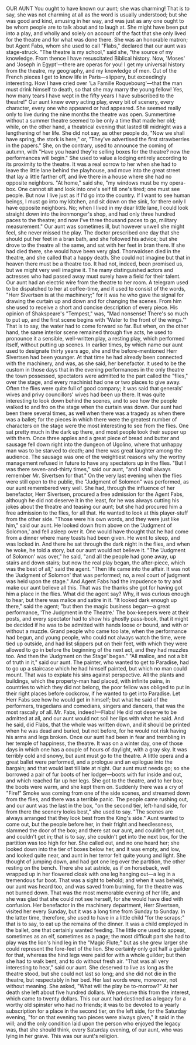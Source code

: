 OUR AUNT
You
ought
to
have
known
our
aunt;
she
was
charming!
That
is
to
say,
she
was
not
charming
at
all
as
the
word
is
usually
understood;
but
she
was
good
and
kind,
amusing
in
her
way,
and
was
just
as
any
one
ought
to
be
whom
people
are
to
talk
about
and
to
laugh
at.
She
might
have
been
put
into
a
play,
and
wholly
and
solely
on
account
of
the
fact
that
she
only
lived
for
the
theatre
and
for
what
was
done
there.
She
was
an
honorable
matron;
but
Agent
Fabs,
whom
she
used
to
call
"Flabs,"
declared
that
our
aunt
was
stage-struck.
"The
theatre
is
my
school,"
said
she,
"the
source
of
my
knowledge.
From
thence
I
have
resuscitated
Biblical
history.
Now,
'Moses'
and
'Joseph
in
Egypt'—there
are
operas
for
you!
I
get
my
universal
history
from
the
theatre,
my
geography,
and
my
knowledge
of
men.
Out
of
the
French
pieces
I
get
to
know
life
in
Paris—slippery,
but
exceedingly
interesting.
How
I
have
cried
over
'La
Famille
Roquebourg'—that
the
man
must
drink
himself
to
death,
so
that
she
may
marry
the
young
fellow!
Yes,
how
many
tears
I
have
wept
in
the
fifty
years
I
have
subscribed
to
the
theatre!"
Our
aunt
knew
every
acting
play,
every
bit
of
scenery,
every
character,
every
one
who
appeared
or
had
appeared.
She
seemed
really
only
to
live
during
the
nine
months
the
theatre
was
open.
Summertime
without
a
summer
theatre
seemed
to
be
only
a
time
that
made
her
old;
while,
on
the
other
hand,
a
theatrical
evening
that
lasted
till
midnight
was
a
lengthening
of
her
life.
She
did
not
say,
as
other
people
do,
"Now
we
shall
have
spring,
the
stork
is
here,"
or,
"They've
advertised
the
first
strawberries
in
the
papers."
She,
on
the
contrary,
used
to
announce
the
coming
of
autumn,
with
"Have
you
heard
they're
selling
boxes
for
the
theatre?
now
the
performances
will
begin."
She
used
to
value
a
lodging
entirely
according
to
its
proximity
to
the
theatre.
It
was
a
real
sorrow
to
her
when
she
had
to
leave
the
little
lane
behind
the
playhouse,
and
move
into
the
great
street
that
lay
a
little
farther
off,
and
live
there
in
a
house
where
she
had
no
opposite
neighbors.
"At
home,"
said
she,
"my
windows
must
be
my
opera-box.
One
cannot
sit
and
look
into
one's
self
till
one's
tired;
one
must
see
people.
But
now
I
live
just
as
if
I'd
go
into
the
country.
If
I
want
to
see
human
beings,
I
must
go
into
my
kitchen,
and
sit
down
on
the
sink,
for
there
only
I
have
opposite
neighbors.
No;
when
I
lived
in
my
dear
little
lane,
I
could
look
straight
down
into
the
ironmonger's
shop,
and
had
only
three
hundred
paces
to
the
theatre;
and
now
I've
three
thousand
paces
to
go,
military
measurement."
Our
aunt
was
sometimes
ill,
but
however
unwell
she
might
feel,
she
never
missed
the
play.
The
doctor
prescribed
one
day
that
she
should
put
her
feet
in
a
bran
bath,
and
she
followed
his
advice;
but
she
drove
to
the
theatre
all
the
same,
and
sat
with
her
feet
in
bran
there.
If
she
had
died
there,
she
would
have
been
very
glad.
Thorwaldsen
died
in
the
theatre,
and
she
called
that
a
happy
death.
She
could
not
imagine
but
that
in
heaven
there
must
be
a
theatre
too.
It
had
not,
indeed,
been
promised
us,
but
we
might
very
well
imagine
it.
The
many
distinguished
actors
and
actresses
who
had
passed
away
must
surely
have
a
field
for
their
talent.
Our
aunt
had
an
electric
wire
from
the
theatre
to
her
room.
A
telegram
used
to
be
dispatched
to
her
at
coffee-time,
and
it
used
to
consist
of
the
words,
"Herr
Sivertsen
is
at
the
machinery;"
for
it
was
he
who
gave
the
signal
for
drawing
the
curtain
up
and
down
and
for
changing
the
scenes.
From
him
she
used
to
receive
a
short
and
concise
description
of
every
piece.
His
opinion
of
Shakspeare's
"Tempest,"
was,
"Mad
nonsense!
There's
so
much
to
put
up,
and
the
first
scene
begins
with
'Water
to
the
front
of
the
wings.'"
That
is
to
say,
the
water
had
to
come
forward
so
far.
But
when,
on
the
other
hand,
the
same
interior
scene
remained
through
five
acts,
he
used
to
pronounce
it
a
sensible,
well-written
play,
a
resting
play,
which
performed
itself,
without
putting
up
scenes.
In
earlier
times,
by
which
name
our
aunt
used
to
designate
thirty
years
ago,
she
and
the
before-mentioned
Herr
Sivertsen
had
been
younger.
At
that
time
he
had
already
been
connected
with
the
machinery,
and
was,
as
she
said,
her
benefactor.
It
used
to
be
the
custom
in
those
days
that
in
the
evening
performances
in
the
only
theatre
the
town
possessed,
spectators
were
admitted
to
the
part
called
the
"flies,"
over
the
stage,
and
every
machinist
had
one
or
two
places
to
give
away.
Often
the
flies
were
quite
full
of
good
company;
it
was
said
that
generals'
wives
and
privy
councillors'
wives
had
been
up
there.
It
was
quite
interesting
to
look
down
behind
the
scenes,
and
to
see
how
the
people
walked
to
and
fro
on
the
stage
when
the
curtain
was
down.
Our
aunt
had
been
there
several
times,
as
well
when
there
was
a
tragedy
as
when
there
was
a
ballet;
for
the
pieces
in
which
there
were
the
greatest
number
of
characters
on
the
stage
were
the
most
interesting
to
see
from
the
flies.
One
sat
pretty
much
in
the
dark
up
there,
and
most
people
took
their
supper
up
with
them.
Once
three
apples
and
a
great
piece
of
bread
and
butter
and
sausage
fell
down
right
into
the
dungeon
of
Ugolino,
where
that
unhappy
man
was
to
be
starved
to
death;
and
there
was
great
laughter
among
the
audience.
The
sausage
was
one
of
the
weightiest
reasons
why
the
worthy
management
refused
in
future
to
have
any
spectators
up
in
the
flies.
"But
I
was
there
seven-and-thirty
times,"
said
our
aunt,
"and
I
shall
always
remember
Mr.
Sivertsen
for
that."
On
the
very
last
evening
when
the
flies
were
still
open
to
the
public,
the
"Judgment
of
Solomon"
was
performed,
as
our
aunt
remembered
very
well.
She
had,
through
the
influence
of
her
benefactor,
Herr
Sivertsen,
procured
a
free
admission
for
the
Agent
Fabs,
although
he
did
not
deserve
it
in
the
least,
for
he
was
always
cutting
his
jokes
about
the
theatre
and
teasing
our
aunt;
but
she
had
procured
him
a
free
admission
to
the
flies,
for
all
that.
He
wanted
to
look
at
this
player-stuff
from
the
other
side.
"Those
were
his
own
words,
and
they
were
just
like
him,"
said
our
aunt.
He
looked
down
from
above
on
the
'Judgment
of
Solomon,'
and
fell
asleep
over
it.
One
would
have
thought
that
he
had
come
from
a
dinner
where
many
toasts
had
been
given.
He
went
to
sleep,
and
was
locked
in.
And
there
he
sat
through
the
dark
night
in
the
flies,
and
when
he
woke,
he
told
a
story,
but
our
aunt
would
not
believe
it.
"The
'Judgment
of
Solomon'
was
over,"
he
said,
"and
all
the
people
had
gone
away,
up
stairs
and
down
stairs;
but
now
the
real
play
began,
the
after-piece,
which
was
the
best
of
all,"
said
the
agent.
"Then
life
came
into
the
affair.
It
was
not
the
'Judgment
of
Solomon'
that
was
performed;
no,
a
real
court
of
judgment
was
held
upon
the
stage."
And
Agent
Fabs
had
the
impudence
to
try
and
make
our
aunt
believe
all
this.
That
was
the
thanks
she
got
for
having
got
him
a
place
in
the
flies.
What
did
the
agent
say?
Why,
it
was
curious
enough
to
hear,
but
there
was
malice
and
satire
in
it.
"It
looked
dark
enough
up
there,"
said
the
agent;
"but
then
the
magic
business
began—a
great
performance,
'The
Judgment
in
the
Theatre.'
The
box-keepers
were
at
their
posts,
and
every
spectator
had
to
show
his
ghostly
pass-book,
that
it
might
be
decided
if
he
was
to
be
admitted
with
hands
loose
or
bound,
and
with
or
without
a
muzzle.
Grand
people
who
came
too
late,
when
the
performance
had
begun,
and
young
people,
who
could
not
always
watch
the
time,
were
tied
up
outside,
and
had
list
slippers
put
on
their
feet,
with
which
they
were
allowed
to
go
in
before
the
beginning
of
the
next
act,
and
they
had
muzzles
too.
And
then
the
'Judgment
on
the
Stage'
began."
"All
malice,
and
not
a
bit
of
truth
in
it,"
said
our
aunt.
The
painter,
who
wanted
to
get
to
Paradise,
had
to
go
up
a
staircase
which
he
had
himself
painted,
but
which
no
man
could
mount.
That
was
to
expiate
his
sins
against
perspective.
All
the
plants
and
buildings,
which
the
property-man
had
placed,
with
infinite
pains,
in
countries
to
which
they
did
not
belong,
the
poor
fellow
was
obliged
to
put
in
their
right
places
before
cockcrow,
if
he
wanted
to
get
into
Paradise.
Let
Herr
Fabs
see
how
he
would
get
in
himself;
but
what
he
said
of
the
performers,
tragedians
and
comedians,
singers
and
dancers,
that
was
the
most
rascally
of
all.
Mr.
Fabs,
indeed!—Flabs!
He
did
not
deserve
to
be
admitted
at
all,
and
our
aunt
would
not
soil
her
lips
with
what
he
said.
And
he
said,
did
Flabs,
that
the
whole
was
written
down,
and
it
should
be
printed
when
he
was
dead
and
buried,
but
not
before,
for
he
would
not
risk
having
his
arms
and
legs
broken.
Once
our
aunt
had
been
in
fear
and
trembling
in
her
temple
of
happiness,
the
theatre.
It
was
on
a
winter
day,
one
of
those
days
in
which
one
has
a
couple
of
hours
of
daylight,
with
a
gray
sky.
It
was
terribly
cold
and
snowy,
but
aunt
must
go
to
the
theatre.
A
little
opera
and
a
great
ballet
were
performed,
and
a
prologue
and
an
epilogue
into
the
bargain;
and
that
would
last
till
late
at
night.
Our
aunt
must
needs
go;
so
she
borrowed
a
pair
of
fur
boots
of
her
lodger—boots
with
fur
inside
and
out,
and
which
reached
far
up
her
legs.
She
got
to
the
theatre,
and
to
her
box;
the
boots
were
warm,
and
she
kept
them
on.
Suddenly
there
was
a
cry
of
"Fire!"
Smoke
was
coming
from
one
of
the
side
scenes,
and
streamed
down
from
the
flies,
and
there
was
a
terrible
panic.
The
people
came
rushing
out,
and
our
aunt
was
the
last
in
the
box,
"on
the
second
tier,
left-hand
side,
for
from
there
the
scenery
looks
best,"
she
used
to
say.
"The
scenes
are
always
arranged
that
they
look
best
from
the
King's
side."
Aunt
wanted
to
come
out,
but
the
people
before
her,
in
their
fright
and
heedlessness,
slammed
the
door
of
the
box;
and
there
sat
our
aunt,
and
couldn't
get
out,
and
couldn't
get
in;
that
is
to
say,
she
couldn't
get
into
the
next
box,
for
the
partition
was
too
high
for
her.
She
called
out,
and
no
one
heard
her;
she
looked
down
into
the
tier
of
boxes
below
her,
and
it
was
empty,
and
low,
and
looked
quite
near,
and
aunt
in
her
terror
felt
quite
young
and
light.
She
thought
of
jumping
down,
and
had
got
one
leg
over
the
partition,
the
other
resting
on
the
bench.
There
she
sat
astride,
as
if
on
horseback,
well
wrapped
up
in
her
flowered
cloak
with
one
leg
hanging
out—a
leg
in
a
tremendous
fur
boot.
That
was
a
sight
to
behold;
and
when
it
was
beheld,
our
aunt
was
heard
too,
and
was
saved
from
burning,
for
the
theatre
was
not
burned
down.
That
was
the
most
memorable
evening
of
her
life,
and
she
was
glad
that
she
could
not
see
herself,
for
she
would
have
died
with
confusion.
Her
benefactor
in
the
machinery
department,
Herr
Sivertsen,
visited
her
every
Sunday,
but
it
was
a
long
time
from
Sunday
to
Sunday.
In
the
latter
time,
therefore,
she
used
to
have
in
a
little
child
"for
the
scraps;"
that
is
to
say,
to
eat
up
the
remains
of
the
dinner.
It
was
a
child
employed
in
the
ballet,
one
that
certainly
wanted
feeding.
The
little
one
used
to
appear,
sometimes
as
an
elf,
sometimes
as
a
page;
the
most
difficult
part
she
had
to
play
was
the
lion's
hind
leg
in
the
"Magic
Flute;"
but
as
she
grew
larger
she
could
represent
the
fore-feet
of
the
lion.
She
certainly
only
got
half
a
guilder
for
that,
whereas
the
hind
legs
were
paid
for
with
a
whole
guilder;
but
then
she
had
to
walk
bent,
and
to
do
without
fresh
air.
"That
was
all
very
interesting
to
hear,"
said
our
aunt.
She
deserved
to
live
as
long
as
the
theatre
stood,
but
she
could
not
last
so
long;
and
she
did
not
die
in
the
theatre,
but
respectably
in
her
bed.
Her
last
words
were,
moreover,
not
without
meaning.
She
asked,
"What
will
the
play
be
to-morrow?"
At
her
death
she
left
about
five
hundred
dollars.
We
presume
this
from
the
interest,
which
came
to
twenty
dollars.
This
our
aunt
had
destined
as
a
legacy
for
a
worthy
old
spinster
who
had
no
friends;
it
was
to
be
devoted
to
a
yearly
subscription
for
a
place
in
the
second
tier,
on
the
left
side,
for
the
Saturday
evening,
"for
on
that
evening
two
pieces
were
always
given,"
it
said
in
the
will;
and
the
only
condition
laid
upon
the
person
who
enjoyed
the
legacy
was,
that
she
should
think,
every
Saturday
evening,
of
our
aunt,
who
was
lying
in
her
grave.
This
was
our
aunt's
religion.

